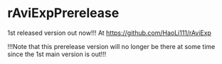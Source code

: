 # rAviExpPrerelease
1st released version out now!!! At https://github.com/HaoLi111/rAviExp

!!!Note that this prerelease version will no longer be there at some time since the 1st main version is out!!!
